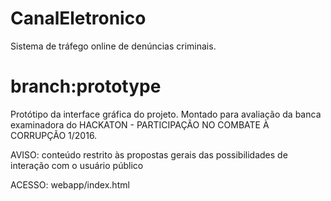 # CanalEletronico
Sistema de tráfego online de denúncias criminais.

# branch:prototype
Protótipo da interface gráfica do projeto.
Montado para avaliação da banca examinadora do HACKATON - PARTICIPAÇÃO NO COMBATE À CORRUPÇÃO 1/2016.

AVISO: conteúdo restrito às propostas gerais das possibilidades de interação com o usuário público

ACESSO: webapp/index.html
